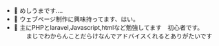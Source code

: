 - 👋 めしうまです....
- 👀 ウェブページ制作に興味持ってます、はい。
- 🌱 主にPHPとlaravel,Javascript,htmlなど勉強してます　初心者です。
  　　まじでわからんことだらけなんでアドバイスくれるとありがたいです

<!---
MeshiUma08/MeshiUma08 is a ✨ special ✨ repository because its `README.md` (this file) appears on your GitHub profile.
You can click the Preview link to take a look at your changes.
--->
